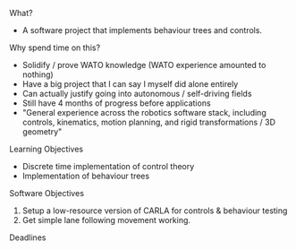 What?
- A software project that implements behaviour trees and controls.

Why spend time on this?
- Solidify / prove WATO knowledge (WATO experience amounted to nothing)
- Have a big project that I can say I myself did alone entirely
- Can actually justify going into autonomous / self-driving fields
- Still have 4 months of progress before applications
- "General experience across the robotics software stack, including controls, kinematics, motion planning, and rigid transformations / 3D geometry"


Learning Objectives
- Discrete time implementation of control theory
- Implementation of behaviour trees

Software Objectives
1. Setup a low-resource version of CARLA for controls & behaviour testing
2. Get simple lane following movement working.

Deadlines